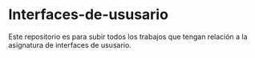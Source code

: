 # Interfaces-de-ususario
Este repositorio es para subir todos los trabajos que tengan relación a la asignatura de interfaces de ususario.
